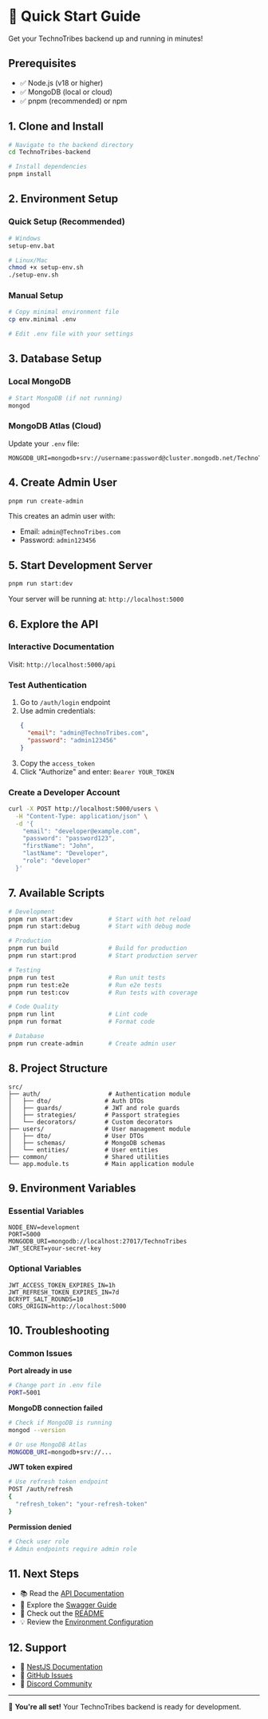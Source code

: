 # 🚀 Quick Start Guide

Get your TechnoTribes backend up and running in minutes!

## Prerequisites

- ✅ Node.js (v18 or higher)
- ✅ MongoDB (local or cloud)
- ✅ pnpm (recommended) or npm

## 1. Clone and Install

```bash
# Navigate to the backend directory
cd TechnoTribes-backend

# Install dependencies
pnpm install
```

## 2. Environment Setup

### Quick Setup (Recommended)

```bash
# Windows
setup-env.bat

# Linux/Mac
chmod +x setup-env.sh
./setup-env.sh
```

### Manual Setup

```bash
# Copy minimal environment file
cp env.minimal .env

# Edit .env file with your settings
```

## 3. Database Setup

### Local MongoDB

```bash
# Start MongoDB (if not running)
mongod
```

### MongoDB Atlas (Cloud)

Update your `.env` file:

```env
MONGODB_URI=mongodb+srv://username:password@cluster.mongodb.net/TechnoTribes
```

## 4. Create Admin User

```bash
pnpm run create-admin
```

This creates an admin user with:

- Email: `admin@TechnoTribes.com`
- Password: `admin123456`

## 5. Start Development Server

```bash
pnpm run start:dev
```

Your server will be running at: `http://localhost:5000`

## 6. Explore the API

### Interactive Documentation

Visit: `http://localhost:5000/api`

### Test Authentication

1. Go to `/auth/login` endpoint
2. Use admin credentials:
   ```json
   {
     "email": "admin@TechnoTribes.com",
     "password": "admin123456"
   }
   ```
3. Copy the `access_token`
4. Click "Authorize" and enter: `Bearer YOUR_TOKEN`

### Create a Developer Account

```bash
curl -X POST http://localhost:5000/users \
  -H "Content-Type: application/json" \
  -d '{
    "email": "developer@example.com",
    "password": "password123",
    "firstName": "John",
    "lastName": "Developer",
    "role": "developer"
  }'
```

## 7. Available Scripts

```bash
# Development
pnpm run start:dev          # Start with hot reload
pnpm run start:debug        # Start with debug mode

# Production
pnpm run build              # Build for production
pnpm run start:prod         # Start production server

# Testing
pnpm run test               # Run unit tests
pnpm run test:e2e           # Run e2e tests
pnpm run test:cov           # Run tests with coverage

# Code Quality
pnpm run lint               # Lint code
pnpm run format             # Format code

# Database
pnpm run create-admin       # Create admin user
```

## 8. Project Structure

```
src/
├── auth/                   # Authentication module
│   ├── dto/               # Auth DTOs
│   ├── guards/            # JWT and role guards
│   ├── strategies/        # Passport strategies
│   └── decorators/        # Custom decorators
├── users/                 # User management module
│   ├── dto/               # User DTOs
│   ├── schemas/           # MongoDB schemas
│   └── entities/          # User entities
├── common/                # Shared utilities
└── app.module.ts          # Main application module
```

## 9. Environment Variables

### Essential Variables

```env
NODE_ENV=development
PORT=5000
MONGODB_URI=mongodb://localhost:27017/TechnoTribes
JWT_SECRET=your-secret-key
```

### Optional Variables

```env
JWT_ACCESS_TOKEN_EXPIRES_IN=1h
JWT_REFRESH_TOKEN_EXPIRES_IN=7d
BCRYPT_SALT_ROUNDS=10
CORS_ORIGIN=http://localhost:5000
```

## 10. Troubleshooting

### Common Issues

**Port already in use**

```bash
# Change port in .env file
PORT=5001
```

**MongoDB connection failed**

```bash
# Check if MongoDB is running
mongod --version

# Or use MongoDB Atlas
MONGODB_URI=mongodb+srv://...
```

**JWT token expired**

```bash
# Use refresh token endpoint
POST /auth/refresh
{
  "refresh_token": "your-refresh-token"
}
```

**Permission denied**

```bash
# Check user role
# Admin endpoints require admin role
```

## 11. Next Steps

- 📚 Read the [API Documentation](./API_DOCUMENTATION.md)
- 🔧 Explore the [Swagger Guide](./SWAGGER_GUIDE.md)
- 🚀 Check out the [README](./README.md)
- 💡 Review the [Environment Configuration](./env.example)

## 12. Support

- 📖 [NestJS Documentation](https://docs.nestjs.com)
- 🐛 [GitHub Issues](https://github.com/your-repo/issues)
- 💬 [Discord Community](https://discord.gg/nestjs)

---

🎉 **You're all set!** Your TechnoTribes backend is ready for development.
